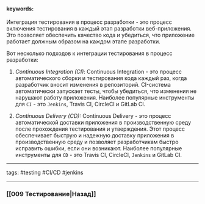 #### keywords:

Интеграция тестирования в процесс разработки - это процесс включения тестирования в каждый этап разработки веб-приложения. Это позволяет обеспечить качество кода и убедиться, что приложение работает должным образом на каждом этапе разработки.

Вот несколько подходов к интеграции тестирования в процесс разработки:

1. *Continuous Integration (CI)*: Continuous Integration - это процесс автоматического сборки и тестирования кода каждый раз, когда разработчик вносит изменения в репозиторий. 
   CI-система автоматически запускает тесты, чтобы убедиться, что изменения не нарушают работу приложения. Наиболее популярные инструменты для `CI` - это `Jenkins`, Travis CI, CircleCI и GitLab CI.
   
2. *Continuous Delivery (CD):* Continuous Delivery - это процесс автоматической доставки приложения в производственную среду после прохождения тестирования и утверждения. 
   Этот процесс обеспечивает быструю и надежную доставку приложения в производственную среду и позволяет разработчикам быстро исправить ошибки, если они возникают. Наиболее популярные инструменты для `CD` - это Travis CI, CircleCI, `Jenkins` и GitLab CI.

_____
tags: #testing #CI/CD #jenkins 

____

### [[009 Тестирование|Назад]]